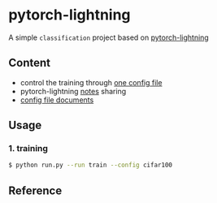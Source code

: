 # pytorch-lightning
A simple `classification` project based on [pytorch-lightning](https://github.com/PyTorchLightning/pytorch-lightning)

## Content
- control the training through [one config file](https://github.com/rentainhe/mini-classification/blob/master/configs/cifar100.yaml)
- pytorch-lightning [notes]() sharing
- [config file documents]()

## Usage
### 1. training
```bash
$ python run.py --run train --config cifar100
```
## Reference
